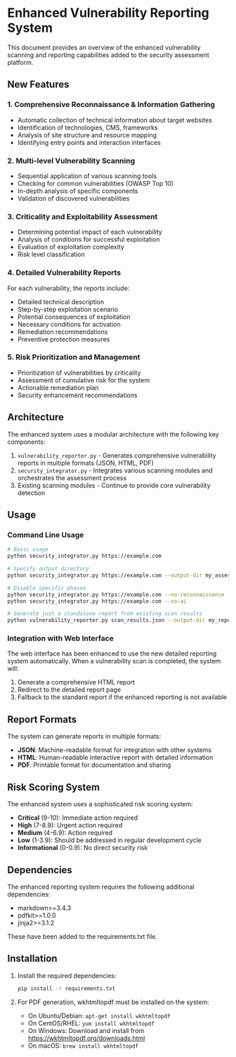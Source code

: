 # Enhanced Vulnerability Reporting System

This document provides an overview of the enhanced vulnerability scanning and reporting capabilities added to the security assessment platform.

## New Features

### 1. Comprehensive Reconnaissance & Information Gathering
- Automatic collection of technical information about target websites
- Identification of technologies, CMS, frameworks
- Analysis of site structure and resource mapping
- Identifying entry points and interaction interfaces

### 2. Multi-level Vulnerability Scanning
- Sequential application of various scanning tools
- Checking for common vulnerabilities (OWASP Top 10)
- In-depth analysis of specific components
- Validation of discovered vulnerabilities

### 3. Criticality and Exploitability Assessment
- Determining potential impact of each vulnerability
- Analysis of conditions for successful exploitation
- Evaluation of exploitation complexity
- Risk level classification

### 4. Detailed Vulnerability Reports
For each vulnerability, the reports include:
- Detailed technical description
- Step-by-step exploitation scenario
- Potential consequences of exploitation
- Necessary conditions for activation
- Remediation recommendations
- Preventive protection measures

### 5. Risk Prioritization and Management
- Prioritization of vulnerabilities by criticality
- Assessment of cumulative risk for the system
- Actionable remediation plan
- Security enhancement recommendations

## Architecture

The enhanced system uses a modular architecture with the following key components:

1. `vulnerability_reporter.py` - Generates comprehensive vulnerability reports in multiple formats (JSON, HTML, PDF)
2. `security_integrator.py` - Integrates various scanning modules and orchestrates the assessment process
3. Existing scanning modules - Continue to provide core vulnerability detection

## Usage

### Command Line Usage

```bash
# Basic usage
python security_integrator.py https://example.com

# Specify output directory
python security_integrator.py https://example.com --output-dir my_assessment

# Disable specific phases
python security_integrator.py https://example.com --no-reconnaissance
python security_integrator.py https://example.com --no-ai

# Generate just a standalone report from existing scan results
python vulnerability_reporter.py scan_results.json --output-dir my_reports --format all
```

### Integration with Web Interface

The web interface has been enhanced to use the new detailed reporting system automatically. When a vulnerability scan is completed, the system will:

1. Generate a comprehensive HTML report
2. Redirect to the detailed report page
3. Fallback to the standard report if the enhanced reporting is not available

## Report Formats

The system can generate reports in multiple formats:

- **JSON**: Machine-readable format for integration with other systems
- **HTML**: Human-readable interactive report with detailed information
- **PDF**: Printable format for documentation and sharing

## Risk Scoring System

The enhanced system uses a sophisticated risk scoring system:

- **Critical** (9-10): Immediate action required
- **High** (7-8.9): Urgent action required 
- **Medium** (4-6.9): Action required
- **Low** (1-3.9): Should be addressed in regular development cycle
- **Informational** (0-0.9): No direct security risk

## Dependencies

The enhanced reporting system requires the following additional dependencies:
- markdown>=3.4.3
- pdfkit>=1.0.0
- jinja2>=3.1.2

These have been added to the requirements.txt file.

## Installation

1. Install the required dependencies:
   ```bash
   pip install -r requirements.txt
   ```

2. For PDF generation, wkhtmltopdf must be installed on the system:
   - On Ubuntu/Debian: `apt-get install wkhtmltopdf`
   - On CentOS/RHEL: `yum install wkhtmltopdf`
   - On Windows: Download and install from https://wkhtmltopdf.org/downloads.html
   - On macOS: `brew install wkhtmltopdf` 